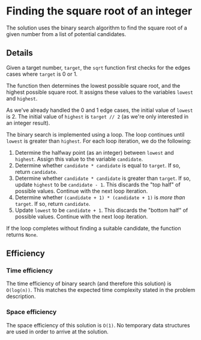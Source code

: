 # Finding the square root of an integer #
The solution uses the binary search algorithm to find the square root of a given number from a list of potential candidates.

## Details ##
Given a target number, `target`, the `sqrt` function first checks for the edges cases where `target` is 0 or 1.

The function then determines the lowest possible square root, and the highest possible square root. It assigns these values to the variables `lowest` and `highest`.

As we've already handled the 0 and 1 edge cases, the initial value of `lowest` is 2. The initial value of `highest` is `target // 2` (as we're only interested in an integer result).

The binary search is implemented using a loop. The loop continues until `lowest` is greater than `highest`. For each loop iteration, we do the following:

1. Determine the halfway point (as an integer) between `lowest` and `highest`. Assign this value to the variable `candidate`.
2. Determine whether `candidate * candidate` is equal to `target`. If so, return `candidate`.
3. Determine whether `candidate * candidate` is greater than `target`. If so, update `highest` to be `candidate - 1`. This discards the "top half" of possible values. Continue with the next loop iteration.
4. Determine whether `(candidate + 1) * (candidate + 1)` is _more than_ `target`. If so, return `candidate`.
5. Update `lowest` to be `candidate + 1`. This discards the "bottom half" of possible values. Continue with the next loop iteration.

If the loop completes without finding a suitable candidate, the function returns `None`.

## Efficiency ##

### Time efficiency ###
The time efficiency of binary search (and therefore this solution) is `O(log(n))`. This matches the expected time complexity stated in the problem description.

### Space efficiency ###
The space efficiency of this solution is `O(1)`. No temporary data structures are used in order to arrive at the solution.
